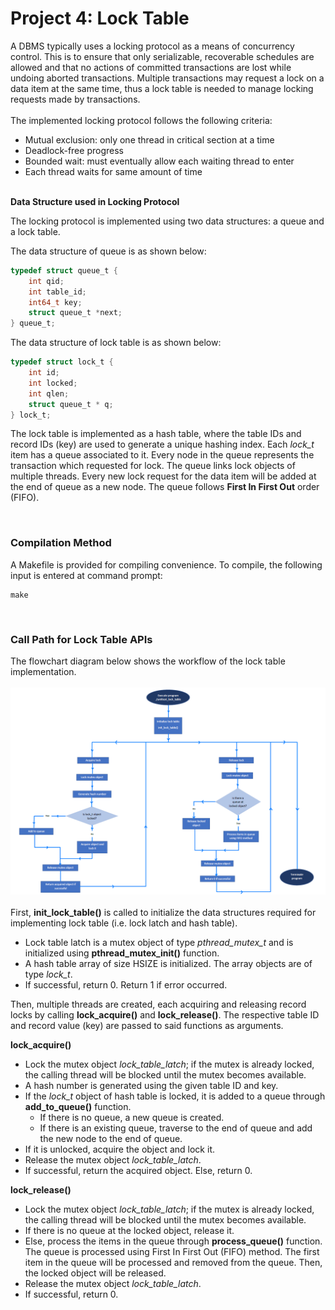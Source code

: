 # **Project 4: Lock Table**

A DBMS typically uses a locking protocol as a means of concurrency control. This is to ensure that only serializable, recoverable schedules are allowed and that no actions of committed transactions are lost while undoing aborted transactions. Multiple transactions may request a lock on a data item at the same time, thus a lock table is needed to manage locking requests made by transactions.
<br/><br/>
The implemented locking protocol follows the following criteria:
*	Mutual exclusion: only one thread in critical section at a time
*	Deadlock-free progress
*	Bounded wait: must eventually allow each waiting thread to enter
*	Each thread waits for same amount of time

<br/>**Data Structure used in Locking Protocol**

The locking protocol is implemented using two data structures: a queue and a lock table.

The data structure of queue is as shown below:
```c
typedef struct queue_t {
	int qid;
	int table_id;
	int64_t key;
	struct queue_t *next;
} queue_t;
```

The data structure of lock table is as shown below:
```c
typedef struct lock_t {
	int id;
	int locked;
	int qlen;
	struct queue_t * q;
} lock_t;
```

The lock table is implemented as a hash table, where the table IDs and record IDs (key) are used to generate a unique hashing index. Each *lock_t* item has a queue associated to it. Every node in the queue represents the transaction which requested for lock. The queue links lock objects of multiple threads. Every new lock request for the data item will be added at the end of queue as a new node. The queue follows **First In First Out** order (FIFO).

<br/>

### **Compilation Method**

A Makefile is provided for compiling convenience. To compile, the following input is entered at command prompt:

    make

<br/>

### **Call Path for Lock Table APIs**

The flowchart diagram below shows the workflow of the lock table implementation.
<br/><br/>
![Capture](Capture.png)
<br/><br/>
First, **init_lock_table()** is called to initialize the data structures required for implementing lock table (i.e. lock latch and hash table). 
*	Lock table latch is a mutex object of type *pthread_mutex_t* and is initialized using **pthread_mutex_init()** function.
*	A hash table array of size HSIZE is initialized. The array objects are of type *lock_t*.
*	If successful, return 0. Return 1 if error occurred.

Then, multiple threads are created, each acquiring and releasing record locks by calling **lock_acquire()** and **lock_release()**. The respective table ID and record value (key) are passed to said functions as arguments.

**lock_acquire()**
*	Lock the mutex object *lock_table_latch*; if the mutex is already locked, the calling thread will be blocked until the mutex becomes available.
*	A hash number is generated using the given table ID and key.
*	If the *lock_t* object of hash table is locked, it is added to a queue through **add_to_queue()** function.
  	  * If there is no queue, a new queue is created.
	  * If there is an existing queue, traverse to the end of queue and add the new node to the end of queue.
*	If it is unlocked, acquire the object and lock it.
*	Release the mutex object *lock_table_latch*.
*	If successful, return the acquired object. Else, return 0.

**lock_release()**
*	Lock the mutex object *lock_table_latch*; if the mutex is already locked, the calling thread will be blocked until the mutex becomes available.
*	If there is no queue at the locked object, release it.
*	Else, process the items in the queue through **process_queue()** function. The queue is processed using First In First Out (FIFO) method. The first item in the queue will be processed and removed from the queue. Then, the locked object will be released.
*	Release the mutex object *lock_table_latch*.
*	If successful, return 0.